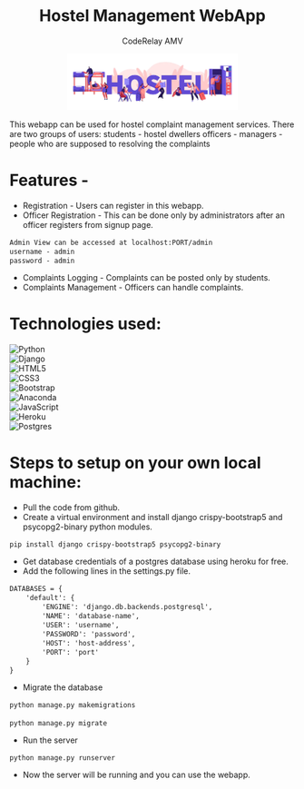 <h1 align =center>Hostel Management WebApp </h1>
<p align =center>CodeRelay AMV</p>
<p align="center">
  <img width="300" src="https://github.com/Vinayak2002/CodeRelay/blob/main2/static/Resources/Hostel-removebg.png" alt="Material Bread logo">
</p>


This webapp can be used for hostel complaint management services. There are two groups of users:
students - hostel dwellers
officers - managers - people who are supposed to resolving the complaints

# Features - 

* Registration - Users can register in this webapp.
* Officer Registration - This can be done only by administrators after an officer registers from signup page.
```
Admin View can be accessed at localhost:PORT/admin
username - admin 
password - admin
```
* Complaints Logging - Complaints can be posted only by students.
* Complaints Management - Officers can handle complaints.


# Technologies used:
![Python](https://img.shields.io/badge/python-3670A0?style=for-the-badge&logo=python&logoColor=ffdd54) <br />
![Django](https://img.shields.io/badge/django-%23092E20.svg?style=for-the-badge&logo=django&logoColor=white) <br />
![HTML5](https://img.shields.io/badge/html5-%23E34F26.svg?style=for-the-badge&logo=html5&logoColor=white) <br />
![CSS3](https://img.shields.io/badge/css3-%231572B6.svg?style=for-the-badge&logo=css3&logoColor=white) <br />
![Bootstrap](https://img.shields.io/badge/bootstrap-%23563D7C.svg?style=for-the-badge&logo=bootstrap&logoColor=white) <br />
![Anaconda](https://img.shields.io/badge/Anaconda-%2344A833.svg?style=for-the-badge&logo=anaconda&logoColor=white) <br />
![JavaScript](https://img.shields.io/badge/javascript-%23323330.svg?style=for-the-badge&logo=javascript&logoColor=%23F7DF1E) <br />
![Heroku](https://img.shields.io/badge/heroku-%23430098.svg?style=for-the-badge&logo=heroku&logoColor=white) <br />
![Postgres](https://img.shields.io/badge/postgres-%23316192.svg?style=for-the-badge&logo=postgresql&logoColor=white) <br />

# Steps to setup on your own local machine:
* Pull the code from github.
* Create a virtual environment and install django crispy-bootstrap5 and psycopg2-binary python modules.
```
pip install django crispy-bootstrap5 psycopg2-binary
```
* Get database credentials of a postgres database using heroku for free.
* Add the following lines in the settings.py file.
```
DATABASES = {
    'default': {
        'ENGINE': 'django.db.backends.postgresql',
        'NAME': 'database-name',
        'USER': 'username',
        'PASSWORD': 'password',
        'HOST': 'host-address',
        'PORT': 'port'
    }
}
```
* Migrate the database
```
python manage.py makemigrations

python manage.py migrate
```
* Run the server
```
python manage.py runserver
```
* Now the server will be running and you can use the webapp.
